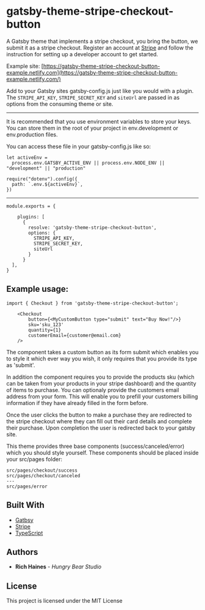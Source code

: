# gatsby-theme-stripe-checkout-button

A Gatsby theme that implements a stripe checkout, you bring the button, we submit it as a stripe checkout. Register an account at [Stripe](https://stripe.com/en-se) and follow the instruction for setting up a developer account to get started.

Example site: [https://gatsby-theme-stripe-checkout-button-example.netlify.com](https://gatsby-theme-stripe-checkout-button-example.netlify.com/)

Add to your Gatsby sites gatsby-config.js just like you would with a plugin. The `STRIPE_API_KEY`, `STRIPE_SECRET_KEY` and `siteUrl` are passed in as options from the consuming theme or site.

---

It is recommended that you use environment variables to store your keys. You can store them in the root of your project in env.development or env.production files.

You can access these file in your gatsby-config.js like so:

```
let activeEnv =
  process.env.GATSBY_ACTIVE_ENV || process.env.NODE_ENV || "development" || "production"

require("dotenv").config({
  path: `.env.${activeEnv}`,
})

```

---

```
module.exports = {

    plugins: [
      {
        resolve: 'gatsby-theme-stripe-checkout-button',
        options: {
          STRIPE_API_KEY,
          STRIPE_SECRET_KEY,
          siteUrl
        }
      }
  ],
}
```

## Example usage:

```
import { Checkout } from 'gatsby-theme-stripe-checkout-button';

    <Checkout
        button={<MyCustomButton type="submit" text="Buy Now!"/>}
        sku='sku_123'
        quantity={1}
        customerEmail={customer@email.com}
    />
```

The component takes a custom button as its form submit which enables you to style it which ever way you wish, it only requires that you provide its type as 'submit'.

In addition the component requires you to provide the products sku (which can be taken from your products in your stripe dashboard) and the quantity of items to purchase. You can optionaly provide the customers email address from your form. This will enable you to prefill your customers billing information if they have already filled in the form before.

Once the user clicks the button to make a purchase they are redirected to the stripe checkout where they can fill out their card details and complete their purchase. Upon completion the user is redirected back to your gatsby site.

This theme provides three base components (success/canceled/error) which you should style yourself. These components should be placed inside your src/pages folder:

```
src/pages/checkout/success
src/pages/checkout/canceled
---
src/pages/error
```

## Built With

- [Gatbsy](https://www.gatsbyjs.org/)
- [Stripe](https://stripe.com/en-se)
- [TypeScript](https://www.typescriptlang.org/)

## Authors

- **Rich Haines** - _Hungry Bear Studio_

## License

This project is licensed under the MIT License
